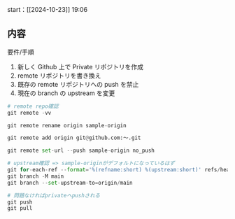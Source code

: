 start：[[2024-10-23]] 19:06

## 内容

要件/手順

1. 新しく Github 上で Private リポジトリを作成
2. remote リポジトリを書き換え
3. 既存の remote リポジトリへの push を禁止
4. 現在の branch の upstream を変更

```python
# remote repo確認
git remote -vv

git remote rename origin sample-origin

git remote add origin git@github.com:〜.git

git remote set-url --push sample-origin no_push

# upstream確認 => sample-originがデフォルトになっているはず
git for-each-ref --format='%(refname:short) %(upstream:short)' refs/heads/
git branch -M main
git branch --set-upstream-to=origin/main

# 問題なければprivateへpushされる
git push
git pull
```
